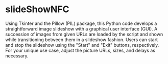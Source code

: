 # slideShowNFC

Using Tkinter and the Pillow (PIL) package, this Python code develops a straightforward image slideshow with a graphical user interface (GUI). A succession of images from given URLs are loaded by the script and shown while transitioning between them in a slideshow fashion. Users can start and stop the slideshow using the "Start" and "Exit" buttons, respectively. For your unique use case, adjust the picture URLs, sizes, and delays as necessary.
